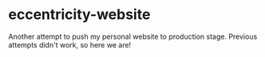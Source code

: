 # eccentricity-website
Another attempt to push my personal website to production stage. Previous attempts didn't work, so here we are!
